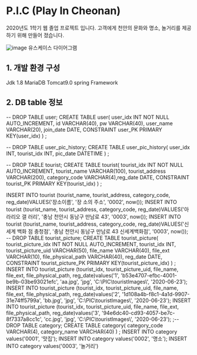 # P.I.C (Play In Cheonan)

2020년도 1학기 웹 졸업 프로젝트 입니다. 
고객에게 천안의 문화와 명소, 놀거리를 제공하기 위해 만들어 졌습니다. 



![image](https://user-images.githubusercontent.com/50399088/122643172-4e375900-d149-11eb-8dba-4a0699aac3ab.png)
유스케이스 다이어그램 

## 1. 개발 환경 구성
Jdk 1.8
MariaDB
Tomcat9.0
spring Framework

## 2. DB table 정보

-- DROP TABLE user; 
CREATE TABLE user(
user_idx INT NOT NULL AUTO_INCREMENT,
id VARCHAR(40),
pw VARCHAR(40),
user_name VARCHAR(20),
join_date DATE,
CONSTRAINT user_PK PRIMARY KEY(user_idx)
)
;

-- DROP TABLE user_pic_history;
CREATE TABLE user_pic_history(
user_idx INT,
tourist_idx INT,
pic_date DATETIME
)
;


-- DROP TABLE tourist;
CREATE TABLE tourist(
tourist_idx INT NOT NULL AUTO_INCREMENT,
tourist_name VARCHAR(100),
tourist_address VARCHAR(200),
category_code VARCHAR(4),reg_date DATE,
 CONSTRAINT tourist_PK PRIMARY KEY(tourist_idx)
)
;

INSERT INTO tourist (tourist_name, tourist_address, category_code, reg_date)VALUES('장소이름', '장
소의 주소', '0002', now());
INSERT INTO tourist (tourist_name, tourist_address, category_code, reg_date)VALUES('아라리오 갤
러리', '충남 천안시 동남구 만남로 43', '0003', now());
INSERT INTO tourist (tourist_name, tourist_address, category_code, reg_date)VALUES('신세계 백화
점 충청점', '충남 천안시 동남구 만남로 43 신세계백화점', '0003', now());
-- DROP TABLE tourist_picture;
CREATE TABLE tourist_picture(
tourist_picture_idx INT NOT NULL AUTO_INCREMENT,
tourist_idx INT,
tourist_picture_uid VARCHAR(50),
file_name VARCHAR(40),
 file_ext VARCHAR(10),
file_physical_path VARCHAR(40),
reg_date DATE,
 CONSTRAINT tourist_picture_PK PRIMARY KEY(tourist_picture_idx)
)
;
INSERT INTO tourist_picture (tourist_idx, tourist_picture_uid, file_name, file_ext, file_physical_path, 
reg_date)values('1', 'b53e4707-efbc-4001-be9b-03be93021efc', 'aa.jpg', 'jpg', 'C:\\PIC\\touristImages\\', 
'2020-06-23');
INSERT INTO tourist_picture (tourist_idx, tourist_picture_uid, file_name, file_ext, file_physical_path, 
reg_date)values('2', '1d108a4b-f8c1-4a1d-9907-31e74ff5799a', 'bb.jpg', 'jpg', 'C:\\PIC\\touristImages\\', 
'2020-06-23');
INSERT INTO tourist_picture (tourist_idx, tourist_picture_uid, file_name, file_ext, file_physical_path, 
reg_date)values('3', '94e6dc40-cd93-4057-be7c-8f7337a8cc1c', 'cc.jpg', 'jpg', 'C:\\PIC\\touristImages\\', 
'2020-06-23');
;-- DROP TABLE category;
CREATE TABLE category(
category_code VARCHAR(4),
category_name VARCHAR(40)
)
;
INSERT INTO category values('0001', '맛집');
INSERT INTO category values('0002', '명소');
INSERT INTO category values('0003', '놀거리')
